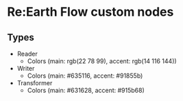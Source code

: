 # Re:Earth Flow custom nodes

## Types
- Reader
    - Colors (main: rgb(22 78 99), accent: rgb(14 116 144))
- Writer
    - Colors (main: #635116, accent: #91855b)
- Transformer
    - Colors (main: #631628, accent: #915b68)